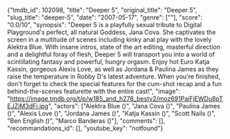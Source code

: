 {"tmdb_id": 102098, "title": "Deeper 5", "original_title": "Deeper 5", "slug_title": "deeper-5", "date": "2007-05-17", "genre": [""], "score": "0.0/10", "synopsis": "Deeper 5 is a playfully sexual tribute to Digital Playground's perfect, all natural Goddess, Jana Cova. She captivates the screen in a multitude of scenes including kinky anal play with the lovely Alektra Blue. With insane intros, state of the art editing, masterful direction and a delightful foray of flesh, Deeper 5 will transport you into a world of scintillating fantasy and powerful, hungry orgasm. Enjoy hot Euro Katja Kassin, gorgeous Alexis Love, as well as Jordana &amp; Paulina James as they raise the temperature in Robby D's latest adventure. When you're finished, don't forget to check the special features for the cum-shot recap and a fun behind-the-scenes featurette with the entire cast!", "image": "https://image.tmdb.org/t/p/w185_and_h278_bestv2/moz691PaiFjEWDu8pTEJZjM3dFi.jpg", "actors": ["Alektra Blue ()", "Jana Cova ()", "Paulina James ()", "Alexis Love ()", "Jordana James ()", "Katja Kassin ()", "Scott Nails ()", "Ben English ()", "Marco Banderas ()"], "comments": [], "recommandations_id": [], "youtube_key": "notfound"}